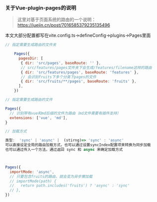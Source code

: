 ###	关于Vue-plugin-pages的说明

> 这里对基于页面系统的路由的一个说明：https://juejin.cn/post/7016585379235135496

本文大部分配置都写在vite.config.ts->defineConfig->plugins->Pages里面

~~~js
// 指定需要生成路由的文件夹

	Pages({
	  pagesDir: [
	   { dir: 'src/pages', baseRoute: '' },
	   // src/features/pages文件夹下会生成/features/filename这样的路由
	   { dir: 'src/features/pages', baseRoute: 'features' },
	   // 会识别fruits下多个分类下pages的文件
	   { dir: 'src/fruits/**/pages', baseRoute: 'fruits' },
	  ],
	})
~~~

~~~js 
// 指定需要生成路由的文件

Pages({
  // 识别带有vue和md后缀的文件为路由（md文件需要有插件支持）
  extensions: ['vue', 'md'],
}

~~~

~~~js
// 加载方式

类型:  'sync' | 'async' |  (stirng)=> 'sync' : 'async'
可以直接设定全局的路由加载方式，也可以通过设置syncIndex配置项来转换为同步加载
也可以通过传入一个方法，通过返回 sync 和 async 来确定加载方式



Pages({
  importMode: 'async',
  // 只要包含fruits的路由，就会变为异步懒加载
  // importMode(path) {
  //   return path.includes('fruits') ? 'async' : 'sync'
  // },
})
~~~

